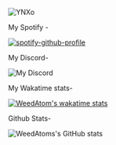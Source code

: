 
![YNXo](https://github.com/weedatom/weedatom/assets/115914024/7a085136-5d46-48c5-afaf-386fbee12f68)

My Spotify - 



[![spotify-github-profile](https://spotify-github-profile.vercel.app/api/view?uid=y3g2pmkhcx3xl32kbgzsbgdug&cover_image=true&theme=default&show_offline=false&background_color=121212&interchange=false)](https://github.com/kittinan/spotify-github-profile)

My Discord-



![My Discord](https://discord-readme-badge.vercel.app/api?id=775717417845522442)




My Wakatime stats-




[![WeedAtom's wakatime stats](https://github-readme-stats.vercel.app/api/wakatime?username=weedatom)](https://github.com/anuraghazra/github-readme-stats)





Github Stats-





![WeedAtoms's GitHub stats](https://github-readme-stats.vercel.app/api?username=weedatom&show_icons=true&theme=transparent)
